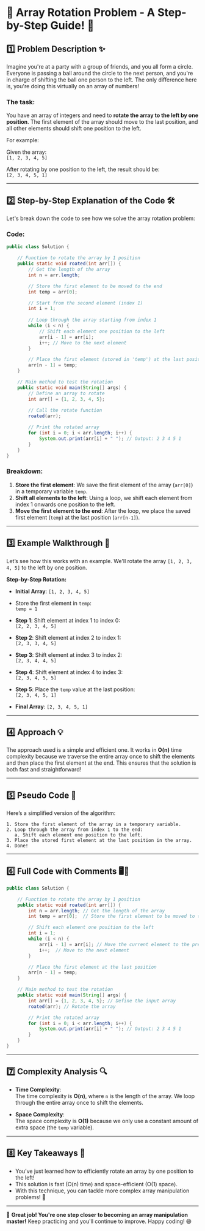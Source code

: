 # 🔄 **Array Rotation Problem - A Step-by-Step Guide!** 🎉


## 1️⃣ **Problem Description** ✨

Imagine you're at a party with a group of friends, and you all form a circle. Everyone is passing a ball around the circle to the next person, and you're in charge of shifting the ball one person to the left. The only difference here is, you're doing this virtually on an array of numbers!

### The task:
You have an array of integers and need to **rotate the array to the left by one position**. The first element of the array should move to the last position, and all other elements should shift one position to the left.

For example:

Given the array:  
`[1, 2, 3, 4, 5]`

After rotating by one position to the left, the result should be:  
`[2, 3, 4, 5, 1]`

---

## 2️⃣ **Step-by-Step Explanation of the Code** 🛠️

Let's break down the code to see how we solve the array rotation problem:

### Code:

```java
public class Solution {

    // Function to rotate the array by 1 position
    public static void roated(int arr[]) {
        // Get the length of the array
        int n = arr.length;

        // Store the first element to be moved to the end
        int temp = arr[0];

        // Start from the second element (index 1)
        int i = 1;
        
        // Loop through the array starting from index 1
        while (i < n) {
            // Shift each element one position to the left
            arr[i - 1] = arr[i];
            i++; // Move to the next element
        }

        // Place the first element (stored in 'temp') at the last position
        arr[n - 1] = temp;
    }

    // Main method to test the rotation
    public static void main(String[] args) {
        // Define an array to rotate
        int arr[] = {1, 2, 3, 4, 5};
        
        // Call the rotate function
        roated(arr);

        // Print the rotated array
        for (int i = 0; i < arr.length; i++) {
            System.out.print(arr[i] + " "); // Output: 2 3 4 5 1
        }
    }
}
```

### Breakdown:
1. **Store the first element**: We save the first element of the array (`arr[0]`) in a temporary variable `temp`.
2. **Shift all elements to the left**: Using a loop, we shift each element from index 1 onwards one position to the left.
3. **Move the first element to the end**: After the loop, we place the saved first element (`temp`) at the last position (`arr[n-1]`).

---

## 3️⃣ **Example Walkthrough** 🌟

Let’s see how this works with an example. We'll rotate the array `[1, 2, 3, 4, 5]` to the left by one position.

**Step-by-Step Rotation:**

- **Initial Array**: `[1, 2, 3, 4, 5]`
- Store the first element in `temp`:  
  `temp = 1`
  
- **Step 1**: Shift element at index 1 to index 0:  
  `[2, 2, 3, 4, 5]`

- **Step 2**: Shift element at index 2 to index 1:  
  `[2, 3, 3, 4, 5]`

- **Step 3**: Shift element at index 3 to index 2:  
  `[2, 3, 4, 4, 5]`

- **Step 4**: Shift element at index 4 to index 3:  
  `[2, 3, 4, 5, 5]`

- **Step 5**: Place the `temp` value at the last position:  
  `[2, 3, 4, 5, 1]`

- **Final Array**: `[2, 3, 4, 5, 1]`

---

## 4️⃣ **Approach** 💡

The approach used is a simple and efficient one. It works in **O(n)** time complexity because we traverse the entire array once to shift the elements and then place the first element at the end. This ensures that the solution is both fast and straightforward!

---

## 5️⃣ **Pseudo Code** 📝

Here’s a simplified version of the algorithm:

```
1. Store the first element of the array in a temporary variable.
2. Loop through the array from index 1 to the end:
   a. Shift each element one position to the left.
3. Place the stored first element at the last position in the array.
4. Done!
```

---

## 6️⃣ **Full Code with Comments** 🖥️💬

```java
public class Solution {

    // Function to rotate the array by 1 position
    public static void roated(int arr[]) {
        int n = arr.length; // Get the length of the array
        int temp = arr[0];  // Store the first element to be moved to the end

        // Shift each element one position to the left
        int i = 1;
        while (i < n) {
            arr[i - 1] = arr[i]; // Move the current element to the previous position
            i++;  // Move to the next element
        }

        // Place the first element at the last position
        arr[n - 1] = temp;
    }

    // Main method to test the rotation
    public static void main(String[] args) {
        int arr[] = {1, 2, 3, 4, 5}; // Define the input array
        roated(arr); // Rotate the array

        // Print the rotated array
        for (int i = 0; i < arr.length; i++) {
            System.out.print(arr[i] + " "); // Output: 2 3 4 5 1
        }
    }
}
```

---

## 7️⃣ **Complexity Analysis** 🔍

- **Time Complexity**:  
  The time complexity is **O(n)**, where `n` is the length of the array. We loop through the entire array once to shift the elements.

- **Space Complexity**:  
  The space complexity is **O(1)** because we only use a constant amount of extra space (the `temp` variable).

---

## 8️⃣ **Key Takeaways** 🚀

- You’ve just learned how to efficiently rotate an array by one position to the left!
- This solution is fast (O(n) time) and space-efficient (O(1) space).
- With this technique, you can tackle more complex array manipulation problems! 💪

---

🎉 **Great job! You're one step closer to becoming an array manipulation master!** Keep practicing and you'll continue to improve. Happy coding! 😄